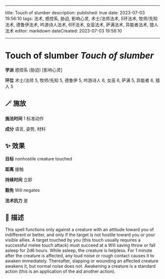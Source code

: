 
---
title: Touch of slumber
description: 
published: true
date: 2023-07-03 19:56:10
tags: 法术, 惑控系, 胁迫, 影响心灵, 术士/法师法术, 5环法术, 牧师/先知法术, 德鲁伊法术, 吟游诗人法术, 6环法术, 女巫法术, 萨满法术, 异能者法术, 猎人法术
editor: markdown
dateCreated: 2023-07-03 19:56:10

---

# **Touch of slumber** *Touch of slumber*

**学派** 惑控系 (胁迫) \[影响心灵\] 

**环位** 术士/法师 5, 牧师/先知 5, 德鲁伊 5, 吟游诗人 6, 女巫 6, 萨满 5, 异能者 6, 猎人 5

## 🪄 施放

**施法时间** 1 标准动作

**成分** 语言, 姿势, 材料

## ✨ 效果 

**目标** nonhostile creature touched 

**距离** 接触  

**持续时间** 立即 

**豁免** Will negates

**法术抗力** 是

## 📖 描述

This spell functions only against a creature with an attitude toward you of indifferent or better, and only if the target is not hostile toward you or your visible allies. A target touched by you (this touch usually requires a successful melee touch attack) must succeed at a Will saving throw or fall asleep for 2d6 hours. While asleep, the creature is helpless. For 1 minute after the creature is affected, any loud noise or rough contact causes it to awaken immediately. Thereafter, slapping or wounding an affected creature awakens it, but normal noise does not. Awakening a creature is a standard action (this is an application of the aid another action).
    